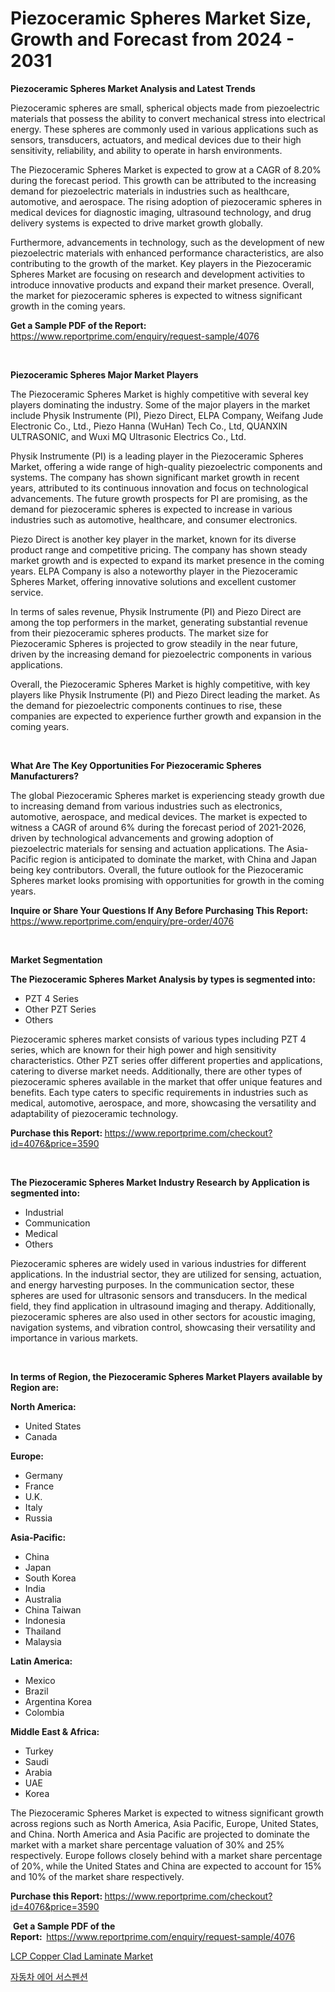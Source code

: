 <p><h1>Piezoceramic Spheres Market Size, Growth and Forecast from 2024 - 2031</h1></p><p><strong>Piezoceramic Spheres Market Analysis and Latest Trends</strong></p>
<p><p>Piezoceramic spheres are small, spherical objects made from piezoelectric materials that possess the ability to convert mechanical stress into electrical energy. These spheres are commonly used in various applications such as sensors, transducers, actuators, and medical devices due to their high sensitivity, reliability, and ability to operate in harsh environments.</p><p>The Piezoceramic Spheres Market is expected to grow at a CAGR of 8.20% during the forecast period. This growth can be attributed to the increasing demand for piezoelectric materials in industries such as healthcare, automotive, and aerospace. The rising adoption of piezoceramic spheres in medical devices for diagnostic imaging, ultrasound technology, and drug delivery systems is expected to drive market growth globally.</p><p>Furthermore, advancements in technology, such as the development of new piezoelectric materials with enhanced performance characteristics, are also contributing to the growth of the market. Key players in the Piezoceramic Spheres Market are focusing on research and development activities to introduce innovative products and expand their market presence. Overall, the market for piezoceramic spheres is expected to witness significant growth in the coming years.</p></p>
<p><strong>Get a Sample PDF of the Report:&nbsp;</strong> <a href="https://www.reportprime.com/enquiry/request-sample/4076">https://www.reportprime.com/enquiry/request-sample/4076</a></p>
<p>&nbsp;</p>
<p><strong>Piezoceramic Spheres Major Market Players</strong></p>
<p><p>The Piezoceramic Spheres Market is highly competitive with several key players dominating the industry. Some of the major players in the market include Physik Instrumente (PI), Piezo Direct, ELPA Company, Weifang Jude Electronic Co., Ltd., Piezo Hanna (WuHan) Tech Co., Ltd, QUANXIN ULTRASONIC, and Wuxi MQ Ultrasonic Electrics Co., Ltd.</p><p>Physik Instrumente (PI) is a leading player in the Piezoceramic Spheres Market, offering a wide range of high-quality piezoelectric components and systems. The company has shown significant market growth in recent years, attributed to its continuous innovation and focus on technological advancements. The future growth prospects for PI are promising, as the demand for piezoceramic spheres is expected to increase in various industries such as automotive, healthcare, and consumer electronics.</p><p>Piezo Direct is another key player in the market, known for its diverse product range and competitive pricing. The company has shown steady market growth and is expected to expand its market presence in the coming years. ELPA Company is also a noteworthy player in the Piezoceramic Spheres Market, offering innovative solutions and excellent customer service.</p><p>In terms of sales revenue, Physik Instrumente (PI) and Piezo Direct are among the top performers in the market, generating substantial revenue from their piezoceramic spheres products. The market size for Piezoceramic Spheres is projected to grow steadily in the near future, driven by the increasing demand for piezoelectric components in various applications.</p><p>Overall, the Piezoceramic Spheres Market is highly competitive, with key players like Physik Instrumente (PI) and Piezo Direct leading the market. As the demand for piezoelectric components continues to rise, these companies are expected to experience further growth and expansion in the coming years.</p></p>
<p>&nbsp;</p>
<p><strong>What Are The Key Opportunities For Piezoceramic Spheres Manufacturers?</strong></p>
<p><p>The global Piezoceramic Spheres market is experiencing steady growth due to increasing demand from various industries such as electronics, automotive, aerospace, and medical devices. The market is expected to witness a CAGR of around 6% during the forecast period of 2021-2026, driven by technological advancements and growing adoption of piezoelectric materials for sensing and actuation applications. The Asia-Pacific region is anticipated to dominate the market, with China and Japan being key contributors. Overall, the future outlook for the Piezoceramic Spheres market looks promising with opportunities for growth in the coming years.</p></p>
<p><strong>Inquire or Share Your Questions If Any Before Purchasing This Report:</strong> <a href="https://www.reportprime.com/enquiry/pre-order/4076">https://www.reportprime.com/enquiry/pre-order/4076</a></p>
<p>&nbsp;</p>
<p><strong>Market Segmentation</strong></p>
<p><strong>The Piezoceramic Spheres Market Analysis by types is segmented into:</strong></p>
<p><ul><li>PZT 4 Series</li><li>Other PZT Series</li><li>Others</li></ul></p>
<p><p>Piezoceramic spheres market consists of various types including PZT 4 series, which are known for their high power and high sensitivity characteristics. Other PZT series offer different properties and applications, catering to diverse market needs. Additionally, there are other types of piezoceramic spheres available in the market that offer unique features and benefits. Each type caters to specific requirements in industries such as medical, automotive, aerospace, and more, showcasing the versatility and adaptability of piezoceramic technology.</p></p>
<p><strong>Purchase this Report:&nbsp;</strong><a href="https://www.reportprime.com/checkout?id=4076&price=3590">https://www.reportprime.com/checkout?id=4076&price=3590</a></p>
<p>&nbsp;</p>
<p><strong>The Piezoceramic Spheres Market Industry Research by Application is segmented into:</strong></p>
<p><ul><li>Industrial</li><li>Communication</li><li>Medical</li><li>Others</li></ul></p>
<p><p>Piezoceramic spheres are widely used in various industries for different applications. In the industrial sector, they are utilized for sensing, actuation, and energy harvesting purposes. In the communication sector, these spheres are used for ultrasonic sensors and transducers. In the medical field, they find application in ultrasound imaging and therapy. Additionally, piezoceramic spheres are also used in other sectors for acoustic imaging, navigation systems, and vibration control, showcasing their versatility and importance in various markets.</p></p>
<p>&nbsp;</p>
<p><strong>In terms of Region, the Piezoceramic Spheres Market Players available by Region are:</strong></p>
<p>
    <p> <strong> North America: </strong>
        <ul>
            <li>United States</li>
            <li>Canada</li>
        </ul>
        </p> 
    <p> <strong> Europe: </strong>
        <ul>
            <li>Germany</li>
            <li>France</li>
            <li>U.K.</li>
            <li>Italy</li>
            <li>Russia</li>
        </ul>
        </p> 
    <p> <strong> Asia-Pacific: </strong>
        <ul>
            <li>China</li>
            <li>Japan</li>
            <li>South Korea</li>
            <li>India</li>
            <li>Australia</li>
            <li>China Taiwan</li>
            <li>Indonesia</li>
            <li>Thailand</li>
            <li>Malaysia</li>
        </ul>
        </p> 
    <p> <strong> Latin America: </strong>
        <ul>
            <li>Mexico</li>
            <li>Brazil</li>
            <li>Argentina Korea</li>
            <li>Colombia</li>
        </ul>
        </p> 
    <p> <strong> Middle East & Africa: </strong>
        <ul>
            <li>Turkey</li>
            <li>Saudi</li>
            <li>Arabia</li>
            <li>UAE</li>
            <li>Korea</li>
        </ul>
    </p>
    </p>
<p><p>The Piezoceramic Spheres Market is expected to witness significant growth across regions such as North America, Asia Pacific, Europe, United States, and China. North America and Asia Pacific are projected to dominate the market with a market share percentage valuation of 30% and 25% respectively. Europe follows closely behind with a market share percentage of 20%, while the United States and China are expected to account for 15% and 10% of the market share respectively.</p></p>
<p><strong>Purchase this Report: </strong><a href="https://www.reportprime.com/checkout?id=4076&price=3590">https://www.reportprime.com/checkout?id=4076&price=3590</a></p>
<p>&nbsp;<strong>Get a Sample PDF of the Report:&nbsp;&nbsp;</strong><a href="https://www.reportprime.com/enquiry/request-sample/4076">https://www.reportprime.com/enquiry/request-sample/4076</a></p>
<p><strong></strong></p>
<p><p><a href="https://github.com/FassouRP/Market-Research-Report-List-3/blob/main/lcp-copper-clad-laminate-market.md">LCP Copper Clad Laminate Market</a></p><p><a href="https://medium.com/@raymondietrich7892023/%EC%9E%90%EB%8F%99%EC%B0%A8-%EA%B3%B5%EA%B8%B0-%EC%84%9C%EC%8A%A4%ED%8E%9C%EC%85%98-%EC%8B%9C%EC%9E%A5-%EC%8B%9C%EC%9E%A5-%EC%A0%90%EC%9C%A0%EC%9C%A8-%EC%8B%9C%EC%9E%A5-%EB%8F%99%ED%96%A5-%EB%B0%8F-%EB%AF%B8%EB%9E%98-%EC%84%B1%EC%9E%A5-%ED%83%90%EC%83%89-b3f07c6cccb1">자동차 에어 서스펜션</a></p></p>